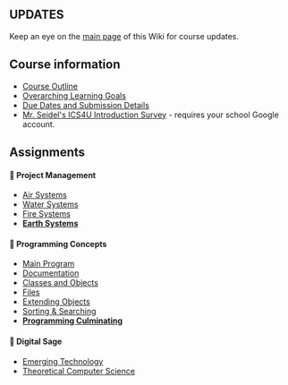 ## **UPDATES**
Keep an eye on the [main page](./Home) of this Wiki for course updates.

## Course information
* [Course Outline](./Course-Overview)
* [Overarching Learning Goals](./images/ICS4U.jpg)
* [Due Dates and Submission Details](./Due-Dates-and-Submission-Details)
* [Mr. Seidel's ICS4U Introduction Survey](https://forms.gle/D4zwJLQ8Kb7aauHj7) - requires your school Google account.

## Assignments
#### &#x1F4D9; Project Management
* [Air Systems](./Air-Systems)
* [Water Systems](./Water-Systems)
* [Fire Systems](./Fire-Systems)
* [**Earth Systems**](./Earth-Systems)

#### &#x1F4D8; Programming Concepts
* [Main Program](./Main-Program) 
* [Documentation](./Documentation)
* [Classes and Objects](./Objects)
* [Files](./Files)
* [Extending Objects](#)
* [Sorting & Searching](./Sorting-and-Searching)
* [**Programming Culminating**](./Programming-Culminating)

#### &#x1F4D7; Digital Sage 
* [Emerging Technology](./Emerging-Technology)
* [Theoretical Computer Science](./Theoretical-Computer-Science)